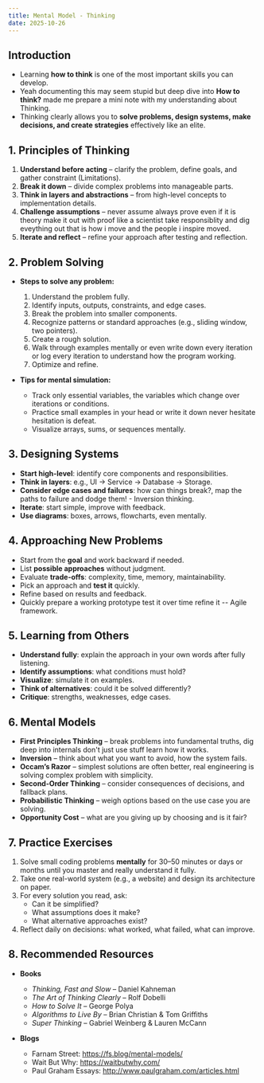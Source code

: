 ```yaml
---
title: Mental Model - Thinking
date: 2025-10-26
---
```


## Introduction

- Learning **how to think** is one of the most important skills you can develop.  
- Yeah documenting this may seem stupid but deep dive into **How to think?** made me prepare a mini note with my understanding about Thinking.
- Thinking clearly allows you to **solve problems, design systems, make decisions, and create strategies** effectively like an elite.  

## 1. Principles of Thinking

1. **Understand before acting** – clarify the problem, define goals, and gather constraint (Limitations).  
2. **Break it down** – divide complex problems into manageable parts.  
3. **Think in layers and abstractions** – from high-level concepts to implementation details.  
4. **Challenge assumptions** – never assume always prove even if it is theory make it out with proof like a scientist take responsiblity and dig eveything out that is how i move and the people i inspire moved.  
5. **Iterate and reflect** – refine your approach after testing and reflection.  

## 2. Problem Solving

- **Steps to solve any problem:**
  1. Understand the problem fully.
  2. Identify inputs, outputs, constraints, and edge cases.
  3. Break the problem into smaller components.
  4. Recognize patterns or standard approaches (e.g., sliding window, two pointers).
  5. Create a rough solution.
  6. Walk through examples mentally or even write down every iteration or log every iteration to understand how the program working.
  7. Optimize and refine.

- **Tips for mental simulation:**
  - Track only essential variables, the variables which change over iterations or conditions.
  - Practice small examples in your head or write it down never hesitate hesitation is defeat.
  - Visualize arrays, sums, or sequences mentally.

## 3. Designing Systems

- **Start high-level**: identify core components and responsibilities.  
- **Think in layers**: e.g., UI → Service → Database → Storage.  
- **Consider edge cases and failures**: how can things break?, map the paths to failure and dodge them! - Inversion thinking.  
- **Iterate**: start simple, improve with feedback.  
- **Use diagrams**: boxes, arrows, flowcharts, even mentally.

## 4. Approaching New Problems

- Start from the **goal** and work backward if needed.  
- List **possible approaches** without judgment.  
- Evaluate **trade-offs**: complexity, time, memory, maintainability.  
- Pick an approach and **test it** quickly.  
- Refine based on results and feedback.
- Quickly prepare a working prototype test it over time refine it -- Agile framework.

## 5. Learning from Others

- **Understand fully**: explain the approach in your own words after fully listening.  
- **Identify assumptions**: what conditions must hold?  
- **Visualize**: simulate it on examples.  
- **Think of alternatives**: could it be solved differently?  
- **Critique**: strengths, weaknesses, edge cases.

## 6. Mental Models

- **First Principles Thinking** – break problems into fundamental truths, dig deep into internals don't just use stuff learn how it works.  
- **Inversion** – think about what you want to avoid, how the system fails.  
- **Occam’s Razor** – simplest solutions are often better, real engineering is solving complex problem with simplicity.  
- **Second-Order Thinking** – consider consequences of decisions, and fallback plans.  
- **Probabilistic Thinking** – weigh options based on the use case you are solving.  
- **Opportunity Cost** – what are you giving up by choosing and is it fair?

## 7. Practice Exercises

1. Solve small coding problems **mentally** for 30–50 minutes or days or months until you master and really understand it fully.  
2. Take one real-world system (e.g., a website) and design its architecture on paper.  
3. For every solution you read, ask:
   - Can it be simplified?
   - What assumptions does it make?
   - What alternative approaches exist?
4. Reflect daily on decisions: what worked, what failed, what can improve.

## 8. Recommended Resources

- **Books**
  - *Thinking, Fast and Slow* – Daniel Kahneman  
  - *The Art of Thinking Clearly* – Rolf Dobelli  
  - *How to Solve It* – George Polya  
  - *Algorithms to Live By* – Brian Christian & Tom Griffiths  
  - *Super Thinking* – Gabriel Weinberg & Lauren McCann  

- **Blogs**
  - Farnam Street: <https://fs.blog/mental-models/>  
  - Wait But Why: <https://waitbutwhy.com/>  
  - Paul Graham Essays: <http://www.paulgraham.com/articles.html>  
